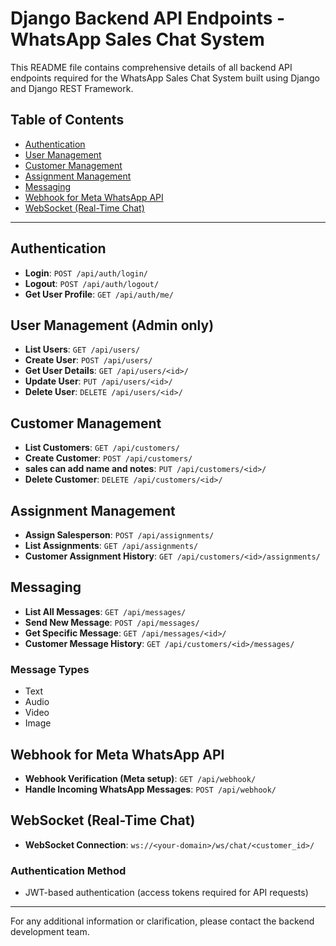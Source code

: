 # Django Backend API Endpoints - WhatsApp Sales Chat System

This README file contains comprehensive details of all backend API endpoints required for the WhatsApp Sales Chat System built using Django and Django REST Framework.

## Table of Contents
- [Authentication](#authentication)
- [User Management](#user-management-admin-only)
- [Customer Management](#customer-management)
- [Assignment Management](#assignment-management)
- [Messaging](#messaging)
- [Webhook for Meta WhatsApp API](#webhook-for-meta-whatsapp-api)
- [WebSocket (Real-Time Chat)](#websocket-real-time-chat)

---

## Authentication
- **Login**: `POST /api/auth/login/`
- **Logout**: `POST /api/auth/logout/`
- **Get User Profile**: `GET /api/auth/me/`

## User Management (Admin only)
- **List Users**: `GET /api/users/`
- **Create User**: `POST /api/users/`
- **Get User Details**: `GET /api/users/<id>/`
- **Update User**: `PUT /api/users/<id>/`
- **Delete User**: `DELETE /api/users/<id>/`

## Customer Management
- **List Customers**: `GET /api/customers/`
- **Create Customer**: `POST /api/customers/`
- **sales can add name and notes**: `PUT /api/customers/<id>/`
- **Delete Customer**: `DELETE /api/customers/<id>/`

## Assignment Management
- **Assign Salesperson**: `POST /api/assignments/`
- **List Assignments**: `GET /api/assignments/`
- **Customer Assignment History**: `GET /api/customers/<id>/assignments/`

## Messaging
- **List All Messages**: `GET /api/messages/`
- **Send New Message**: `POST /api/messages/`
- **Get Specific Message**: `GET /api/messages/<id>/`
- **Customer Message History**: `GET /api/customers/<id>/messages/`

### Message Types
- Text
- Audio
- Video
- Image

## Webhook for Meta WhatsApp API
- **Webhook Verification (Meta setup)**: `GET /api/webhook/`
- **Handle Incoming WhatsApp Messages**: `POST /api/webhook/`

## WebSocket (Real-Time Chat)
- **WebSocket Connection**: `ws://<your-domain>/ws/chat/<customer_id>/`

### Authentication Method
- JWT-based authentication (access tokens required for API requests)

---

For any additional information or clarification, please contact the backend development team.
